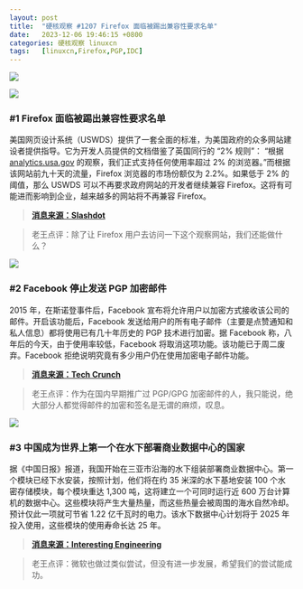 ```yaml
---
layout: post
title:	"硬核观察 #1207 Firefox 面临被踢出兼容性要求名单"
date:	2023-12-06 19:46:15 +0800 
categories:	硬核观察 linuxcn 
tags:	[linuxcn,Firefox,PGP,IDC]
---
```



![](/Asserts/Images//attachment/album/202312/06/194501bc8xtsc3u1ussmb3.jpg)


![](/Asserts/Images//attachment/album/202312/06/194508zwddydwfk34w6q3d.png)


### #1 Firefox 面临被踢出兼容性要求名单


美国网页设计系统（USWDS）提供了一套全面的标准，为美国政府的众多网站建设者提供指导。它为开发人员提供的文档借鉴了英国同行的 “2% 规则”： “根据 [analytics.usa.gov](http://analytics.usa.gov/) 的观察，我们正式支持任何使用率超过 2% 的浏览器。”而根据该网站前九十天的流量，Firefox 浏览器的市场份额仅为 2.2%。如果低于 2% 的阈值，那么 USWDS 可以不再要求政府网站的开发者继续兼容 Firefox。这将有可能进而影响到企业，越来越多的网站将不再兼容 Firefox。



> 
> **[消息来源：Slashdot](https://news.slashdot.org/story/23/12/05/0745251/firefox-on-the-brink)**
> 
> 
> 



> 
> 老王点评：除了让 Firefox 用户去访问一下这个观察网站，我们还能做什么？
> 
> 
> 


![](/Asserts/Images//attachment/album/202312/06/194522ilat6naaat9z99n4.png)


### #2 Facebook 停止发送 PGP 加密邮件


2015 年，在斯诺登事件后，Facebook 宣布将允许用户以加密方式接收该公司的邮件。开启该功能后，Facebook 发送给用户的所有电子邮件（主要是点赞通知和私人信息）都将使用已有几十年历史的 PGP 技术进行加密。据 Facebook 称，八年后的今天，由于使用率较低，Facebook 将取消这项功能。该功能已于周二废弃。Facebook 拒绝说明究竟有多少用户仍在使用加密电子邮件功能。



> 
> **[消息来源：Tech Crunch](https://techcrunch.com/2023/12/05/used-by-only-a-few-nerds-facebook-kills-pgp-encrypted-emails/)**
> 
> 
> 



> 
> 老王点评：作为在国内早期推广过 PGP/GPG 加密邮件的人，我只能说，绝大部分人都觉得邮件的加密和签名是无谓的麻烦，叹息。
> 
> 
> 


![](/Asserts/Images//attachment/album/202312/06/194541fu3n8kwyqnqkngkq.png)


### #3 中国成为世界上第一个在水下部署商业数据中心的国家


据《中国日报》报道，我国开始在三亚市沿海的水下组装部署商业数据中心。第一个模块已经下水安装，按照计划，他们将在约 35 米深的水下基地安装 100 个水密存储模块，每个模块重达 1,300 吨，这将建立一个可同时运行近 600 万台计算机的数据中心。这些模块将产生大量热量，而这些热量会被周围的海水自然冷却。预计仅此一项就可节省 1.22 亿千瓦时的电力。该水下数据中心计划将于 2025 年投入使用，这些模块的使用寿命长达 25 年。



> 
> **[消息来源：Interesting Engineering](https://interestingengineering.com/innovation/worlds-first-underwater-data-center-china)**
> 
> 
> 



> 
> 老王点评：微软也做过类似尝试，但没有进一步发展，希望我们的尝试能成功。
> 
> 
>
